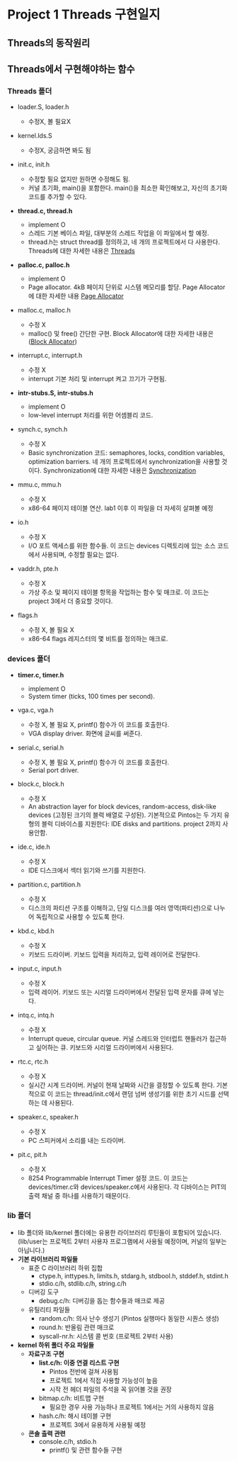 # Project 1 Threads 구현일지

## Threads의 동작원리

## Threads에서 구현해야하는 함수
### Threads 폴더
- loader.S, loader.h
  - 수정X, 볼 필요X

- kernel.lds.S
  - 수정X, 궁금하면 봐도 됨

- init.c, init.h
  - 수정할 필요 없지만 원하면 수정해도 됨.
  - 커널 초기화, main()을 포함한다. main()을 최소한 확인해보고, 자신의 초기화 코드를 추가할 수 있다.

- **thread.c, thread.h**
  - implement O
  - 스레드 기본 베이스 파일, 대부분의 스레드 작업을 이 파일에서 할 예정.
  -  thread.h는 struct thread를 정의하고, 네 개의 프로젝트에서 다 사용한다. Threads에 대한 자세한 내용은 [Threads](https://casys-kaist.github.io/pintos-kaist/appendix/threads.html)

- **palloc.c, palloc.h**
  - implement O
  - Page allocator. 4kB 페이지 단위로 시스템 메모리를 할당. Page Allocator에 대한 자세한 내용 [Page Allocator](https://casys-kaist.github.io/pintos-kaist/appendix/memory_allocation.html#Page%20Allocator)

- malloc.c, malloc.h
  - 수정 X
  - malloc() 및 free() 간단한 구현. Block Allocator에 대한 자세한 내용은 ([Block Allocator](https://casys-kaist.github.io/pintos-kaist/appendix/memory_allocation.html#Block%20Allocator))

- interrupt.c, interrupt.h
  - 수정 X
  - interrupt 기본 처리 및 interrupt 켜고 끄기가 구현됨.

- **intr-stubs.S, intr-stubs.h**
  - implement O
  - low-level interrupt 처리를 위한 어셈블리 코드.

- synch.c, synch.h
  - 수정 X
  - Basic synchronization 코드: semaphores, locks, condition variables, optimization barriers. 네 개의 프로젝트에서 synchronization을 사용할 것이다. Synchronization에 대한 자세한 내용은 [Synchronization](https://casys-kaist.github.io/pintos-kaist/appendix/synchronization.html)

- mmu.c, mmu.h
  - 수정 X
  - x86-64 페이지 테이블 연산. lab1 이후 이 파일을 더 자세히 살펴볼 예정

- io.h
  - 수정 X
  - I/O 포트 액세스를 위한 함수들. 이 코드는 devices 디렉토리에 있는 소스 코드에서 사용되며, 수정할 필요는 없다.

- vaddr.h, pte.h
  - 수정 X
  - 가상 주소 및 페이지 테이블 항목을 작업하는 함수 및 매크로. 이 코드는 project 3에서 더 중요할 것이다.

- flags.h
  - 수정 X, 볼 필요 X
  - x86-64 flags 레지스터의 몇 비트를 정의하는 매크로. 

### devices 폴더
- **timer.c, timer.h**
  - implement O
  - System timer (ticks, 100 times per second).

- vga.c, vga.h
  - 수정 X, 볼 필요 X, printf() 함수가 이 코드를 호출한다.
  - VGA display driver. 화면에 글씨를 써준다.

- serial.c, serial.h
  - 수정 X, 볼 필요 X, printf() 함수가 이 코드를 호출한다.
  - Serial port driver.

- block.c, block.h
  - 수정 X
  - An abstraction layer for block devices, random-access, disk-like devices (고정된 크기의 블럭 배열로 구성된). 기본적으로 Pintos는 두 가지 유형의 블럭 디바이스를 지원한다:  IDE disks and partitions. project 2까지 사용안함.

- ide.c, ide.h
  - 수정 X
  - IDE 디스크에서 섹터 읽기와 쓰기를 지원한다.

- partition.c, partition.h
  - 수정 X
  - 디스크의 파티션 구조를 이해하고, 단일 디스크를 여러 영역(파티션)으로 나누어 독립적으로 사용할 수 있도록 한다.

- kbd.c, kbd.h
  - 수정 X
  - 키보드 드라이버. 키보드 입력을 처리하고, 입력 레이어로 전달한다.

- input.c, input.h
  - 수정 X
  - 입력 레이어. 키보드 또는 시리얼 드라이버에서 전달된 입력 문자를 큐에 넣는다.

- intq.c, intq.h
  - 수정 X
  - Interrupt queue, circular queue. 커널 스레드와 인터럽트 핸들러가 접근하고 싶어하는 큐. 키보드와 시리얼 드라이버에서 사용된다.

- rtc.c, rtc.h
  - 수정 X
  - 실시간 시계 드라이버. 커널이 현재 날짜와 시간을 결정할 수 있도록 한다. 기본적으로 이 코드는 thread/init.c에서 랜덤 넘버 생성기를 위한 초기 시드를 선택하는 데 사용된다.

- speaker.c, speaker.h
  - 수정 X
  - PC 스피커에서 소리를 내는 드라이버.

- pit.c, pit.h
  - 수정 X
  - 8254 Programmable Interrupt Timer 설정 코드. 이 코드는 devices/timer.c와 devices/speaker.c에서 사용된다. 각 디바이스는 PIT의 출력 채널 중 하나를 사용하기 때문이다.

### lib 폴더
- lib 폴더와 lib/kernel 폴더에는 유용한 라이브러리 루틴들이 포함되어 있습니다. (lib/user는 프로젝트 2부터 사용자 프로그램에서 사용될 예정이며, 커널의 일부는 아닙니다.)
- **기본 라이브러리 파일들**
  - 표준 C 라이브러리 하위 집합
    - ctype.h, inttypes.h, limits.h, stdarg.h, stdbool.h, stddef.h, stdint.h
    - stdio.c/h, stdlib.c/h, string.c/h
  - 디버깅 도구
    - debug.c/h: 디버깅을 돕는 함수들과 매크로 제공
  - 유틸리티 파일들
    - random.c/h: 의사 난수 생성기 (Pintos 실행마다 동일한 시퀀스 생성)
    - round.h: 반올림 관련 매크로
    - syscall-nr.h: 시스템 콜 번호 (프로젝트 2부터 사용)
- **kernel 하위 폴더 주요 파일들**
  - **자료구조 구현**
    - **list.c/h: 이중 연결 리스트 구현**
      - Pintos 전반에 걸쳐 사용됨
      - 프로젝트 1에서 직접 사용할 가능성이 높음
      - 시작 전 헤더 파일의 주석을 꼭 읽어볼 것을 권장
    - bitmap.c/h: 비트맵 구현
      - 필요한 경우 사용 가능하나 프로젝트 1에서는 거의 사용하지 않음
    - hash.c/h: 해시 테이블 구현
      - 프로젝트 3에서 유용하게 사용될 예정
  - **콘솔 출력 관련**
    - console.c/h, stdio.h
      - printf() 및 관련 함수들 구현
